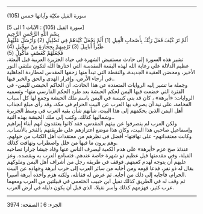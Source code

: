 ------------------------------------------------------------------------

(105) سورة الفيل مكيّة وآياتها خمس  
  
\[سورة الفيل (105) : الآيات 1 الى 5\]  
بِسْمِ اللَّهِ الرَّحْمنِ الرَّحِيمِ  
أَلَمْ تَرَ كَيْفَ فَعَلَ رَبُّكَ بِأَصْحابِ الْفِيلِ (1) أَلَمْ يَجْعَلْ كَيْدَهُمْ فِي تَضْلِيلٍ (2) وَأَرْسَلَ
عَلَيْهِمْ طَيْراً أَبابِيلَ (3) تَرْمِيهِمْ بِحِجارَةٍ مِنْ سِجِّيلٍ (4)  
فَجَعَلَهُمْ كَعَصْفٍ مَأْكُولٍ (5)  
تشير هذه السورة إلى حادث مستفيض الشهرة في حياة الجزيرة العربية قبل
البعثة، عظيم الدلالة على رعاية الله لهذه البقعة المقدسة التي اختارها
الله لتكون ملتقى النور الأخير، ومحضن العقيدة الجديدة، والنقطة التي تبدأ
منها زحفها المقدس لمطاردة الجاهلية في أرجاء الأرض، وإقرار الهدى والحق
والخير فيها..  
وجملة ما تشير إليه الروايات المتعددة عن هذا الحادث، أن الحاكم الحبشي
لليمن- في الفترة التي خضعت فيها اليمن لحكم الحبشة بعد طرد الحكم الفارسي
منها- وتسميه الروايات: «أبرهة» ، كان قد بنى كنيسة في اليمن باسم ملك
الحبشة وجمع لها كل أسباب الفخامة، على نية أن يصرف بها العرب عن البيت
الحرام في مكة، وقد رأى مبلغ انجذاب أهل اليمن الذين يحكمهم إلى هذا البيت،
شأنهم شأن بقية العرب في وسط الجزيرة وشماليها كذلك. وكتب إلى ملك الحبشة
بهذه النية..  
ولكن العرب لم ينصرفوا عن بيتهم المقدس، فقد كانوا يعتقدون أنهم أبناء
إبراهيم وإسماعيل صاحبي هذا البيت، وكان هذا موضع اعتزازهم على طريقتهم
بالفخر بالأنساب. وكانت معتقداتهم- على تهافتها- أفضل في نظرهم من معتقدات
أهل الكتاب من حولهم، وهم يرون ما فيها من خلل واضطراب وتهافت كذلك.  
عندئذ صح عزم «أبرهة» على هدم الكعبة ليصرف الناس عنها وقاد جيشا جرارا
تصاحبه الفيلة، وفي مقدمتها فيل عظيم ذو شهرة خاصة عندهم. فتسامع العرب به
وبقصده. وعز عليهم أن يتوجه لهدم كعبتهم. فوقف في طريقه رجل من أشراف أهل
اليمن وملوكهم يقال له ذو نفر، فدعا قومه ومن أجابه من سائر العرب إلى حرب
أبرهة وجهاده عن البيت الحرام، فأجابه إلى ذلك من أجابه. ثم عرض له فقاتله،
ولكنه هزم وأخذه أبرهة أسيرا.  
ثم وقف له في الطريق كذلك نفيل ابن حبيب الخثعمي في قبيلتين من العرب
ومعهما عرب كثير، فهزمهم كذلك وأسر نفيلا، الذي قبل أن يكون دليله في أرض
العرب.

------------------------------------------------------------------------

الجزء: 6 ¦ الصفحة: 3974
